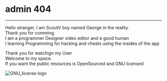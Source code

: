 # admin 404
---
Hello stranger, I am ScoutV boy named George in the reality.  
Thank you for comming.  
I am a programmer Designer video editor and a good human  
I learning Programming for hacking and cheats using the insides of the app  

Thank you for watchign my User  
Welcome to my space.  
If you want the public resources is OpenSourced and GNU licensed

![GNU_license logo](https://upload.wikimedia.org/wikipedia/commons/9/93/GPLv3_Logo.svg)